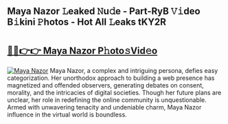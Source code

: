 ## Maya Nazor 𝙻eaked 𝙽u𝚍e - Part-RyB 𝚅𝚒deo B𝚒kini 𝙿hotos - Hot All 𝙻eaks tKY2R

# <h2><a href="http://ld18mog.urlbe.top/?page=Maya+Nazor">🔗🔗👉👉 Maya Nazor P𝚑oto𝚜Vid𝚎o</a></h2>

[![Maya Nazor](https://i.imgur.com/eBuTRDB.gif)](http://ld18mog.urlbe.top/?page=Maya+Nazor)
Maya Nazor, a complex and intriguing persona, defies easy categorization. Her unorthodox approach to building a web presence has magnetized and offended observers, generating debates on consent, morality, and the intricacies of digital societies. Though her future plans are unclear, her role in redefining the online community is unquestionable. Armed with unwavering tenacity and undeniable charm, Maya Nazor influence in the virtual world is boundless.
